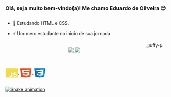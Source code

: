 ### Olá, seja muito bem-vindo(a)! Me chamo Eduardo de Oliveira 😊

##

- 🌱 Estudando HTML e CSS.
- ⚡ Um mero estudante no inicio de sua jornada 

  <div>
       <img align="right" alt="luffy-pic" height="150" style="border-radius:50px;" src="https://c.tenor.com/yFKbJFsOvs4AAAAC/luffy-smile-luffy-giggle.gif">  
  </div>


##

<div align="center">
  <a href="https://github.com/Du-dz">
  <img height="150em" src="https://github-readme-stats.vercel.app/api?username=Du-dz&show_icons=true&theme=tokyonight&include_all_commits=true&count_private=true"/>
  <img height="150em" src="https://github-readme-stats.vercel.app/api/top-langs/?username=Du-dz&layout=compact&langs_count=7&theme=tokyonight"/>
</div>
  
  ##
  
  <div style="display: inline_block">
    <br>
      <img align="center" alt="ddz-Js" height="30" width="40" src="https://raw.githubusercontent.com/devicons/devicon/master/icons/javascript/javascript-plain.svg">
      <img align="center" alt="ddz-HTML" height="30" width="40" src="https://raw.githubusercontent.com/devicons/devicon/master/icons/html5/html5-original.svg">
      <img align="center" alt="ddz-CSS" height="30" width="40" src="https://raw.githubusercontent.com/devicons/devicon/master/icons/css3/css3-original.svg"> 
  </div>
  
 
  
  ##
  
 ![Snake animation](https://github.com/Du-dz/Du-dz/blob/output/github-contribution-grid-snake.svg)
  
